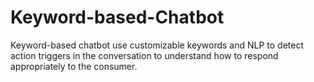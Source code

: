 # Keyword-based-Chatbot
Keyword-based chatbot use customizable keywords and NLP to detect action triggers in the conversation to understand how to respond appropriately to the consumer. 

